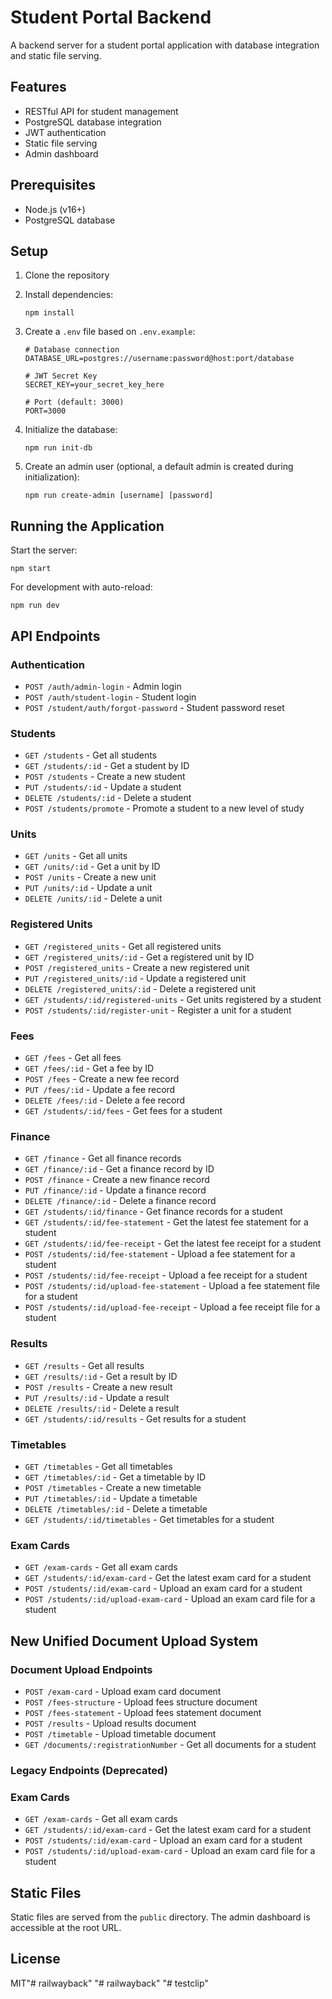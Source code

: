 # Student Portal Backend

A backend server for a student portal application with database integration and static file serving.

## Features

- RESTful API for student management
- PostgreSQL database integration
- JWT authentication
- Static file serving
- Admin dashboard

## Prerequisites

- Node.js (v16+)
- PostgreSQL database

## Setup

1. Clone the repository
2. Install dependencies:
   ```
   npm install
   ```
3. Create a `.env` file based on `.env.example`:
   ```
   # Database connection
   DATABASE_URL=postgres://username:password@host:port/database
   
   # JWT Secret Key
   SECRET_KEY=your_secret_key_here
   
   # Port (default: 3000)
   PORT=3000
   ```

4. Initialize the database:
   ```
   npm run init-db
   ```

5. Create an admin user (optional, a default admin is created during initialization):
   ```
   npm run create-admin [username] [password]
   ```

## Running the Application

Start the server:
```
npm start
```

For development with auto-reload:
```
npm run dev
```

## API Endpoints

### Authentication
- `POST /auth/admin-login` - Admin login
- `POST /auth/student-login` - Student login
- `POST /student/auth/forgot-password` - Student password reset

### Students
- `GET /students` - Get all students
- `GET /students/:id` - Get a student by ID
- `POST /students` - Create a new student
- `PUT /students/:id` - Update a student
- `DELETE /students/:id` - Delete a student
- `POST /students/promote` - Promote a student to a new level of study

### Units
- `GET /units` - Get all units
- `GET /units/:id` - Get a unit by ID
- `POST /units` - Create a new unit
- `PUT /units/:id` - Update a unit
- `DELETE /units/:id` - Delete a unit

### Registered Units
- `GET /registered_units` - Get all registered units
- `GET /registered_units/:id` - Get a registered unit by ID
- `POST /registered_units` - Create a new registered unit
- `PUT /registered_units/:id` - Update a registered unit
- `DELETE /registered_units/:id` - Delete a registered unit
- `GET /students/:id/registered-units` - Get units registered by a student
- `POST /students/:id/register-unit` - Register a unit for a student

### Fees
- `GET /fees` - Get all fees
- `GET /fees/:id` - Get a fee by ID
- `POST /fees` - Create a new fee record
- `PUT /fees/:id` - Update a fee record
- `DELETE /fees/:id` - Delete a fee record
- `GET /students/:id/fees` - Get fees for a student

### Finance
- `GET /finance` - Get all finance records
- `GET /finance/:id` - Get a finance record by ID
- `POST /finance` - Create a new finance record
- `PUT /finance/:id` - Update a finance record
- `DELETE /finance/:id` - Delete a finance record
- `GET /students/:id/finance` - Get finance records for a student
- `GET /students/:id/fee-statement` - Get the latest fee statement for a student
- `GET /students/:id/fee-receipt` - Get the latest fee receipt for a student
- `POST /students/:id/fee-statement` - Upload a fee statement for a student
- `POST /students/:id/fee-receipt` - Upload a fee receipt for a student
- `POST /students/:id/upload-fee-statement` - Upload a fee statement file for a student
- `POST /students/:id/upload-fee-receipt` - Upload a fee receipt file for a student

### Results
- `GET /results` - Get all results
- `GET /results/:id` - Get a result by ID
- `POST /results` - Create a new result
- `PUT /results/:id` - Update a result
- `DELETE /results/:id` - Delete a result
- `GET /students/:id/results` - Get results for a student

### Timetables
- `GET /timetables` - Get all timetables
- `GET /timetables/:id` - Get a timetable by ID
- `POST /timetables` - Create a new timetable
- `PUT /timetables/:id` - Update a timetable
- `DELETE /timetables/:id` - Delete a timetable
- `GET /students/:id/timetables` - Get timetables for a student

### Exam Cards
- `GET /exam-cards` - Get all exam cards
- `GET /students/:id/exam-card` - Get the latest exam card for a student
- `POST /students/:id/exam-card` - Upload an exam card for a student
- `POST /students/:id/upload-exam-card` - Upload an exam card file for a student

## New Unified Document Upload System

### Document Upload Endpoints
- `POST /exam-card` - Upload exam card document
- `POST /fees-structure` - Upload fees structure document  
- `POST /fees-statement` - Upload fees statement document
- `POST /results` - Upload results document
- `POST /timetable` - Upload timetable document
- `GET /documents/:registrationNumber` - Get all documents for a student

### Legacy Endpoints (Deprecated)

### Exam Cards
- `GET /exam-cards` - Get all exam cards
- `GET /students/:id/exam-card` - Get the latest exam card for a student
- `POST /students/:id/exam-card` - Upload an exam card for a student
- `POST /students/:id/upload-exam-card` - Upload an exam card file for a student

## Static Files

Static files are served from the `public` directory. The admin dashboard is accessible at the root URL.

## License

MIT"# railwayback" 
"# railwayback" 
"# testclip" 
